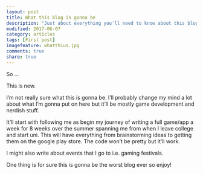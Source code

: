 ```yaml
---
layout: post
title: What this blog is gonna be
description: "Just about everything you'll need to know about this blog and its future."
modified: 2017-06-07
category: articles
tags: [First post]
imagefeature: whatthius.jpg
comments: true
share: true
---
```


So …

This is new.

I’m not really sure what this is gonna be. I’ll probably change my mind a lot about what I’m gonna put on here but it’ll be mostly game development and nerdish stuff.

It’ll start with following me as begin my journey of writing a full game/app a week for 8 weeks over the summer spanning me from when I leave college and start uni. This will have everything from brainstorming ideas to getting them on the google play store. The code won’t be pretty but it’ll work.

I might also write about events that I go to  i.e. gaming festivals.

One thing is for sure this is gonna be the worst blog ever so enjoy!
